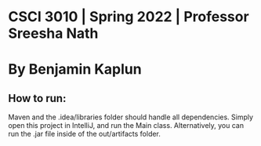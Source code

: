 # CSCI 3010 | Spring 2022 | Professor Sreesha Nath
# By Benjamin Kaplun

## How to run:

Maven and the .idea/libraries folder should handle all dependencies. Simply open this project in IntelliJ, and run the Main class. Alternatively, you can run the .jar file inside of the out/artifacts folder.